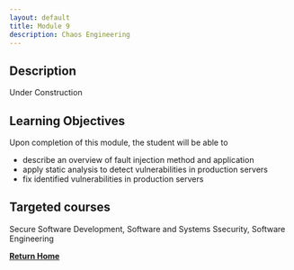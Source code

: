 ```yaml
---
layout: default
title: Module 9
description: Chaos Engineering
---
```


## Description

Under Construction


## Learning Objectives
Upon completion of this module, the student will be able to

- describe an overview of fault injection method and application
- apply static analysis to detect vulnerabilities in production servers 
- fix identified vulnerabilities in production servers

## Targeted courses

Secure Software Development, Software and Systems Ssecurity, Software Engineering

[**Return Home**](./)